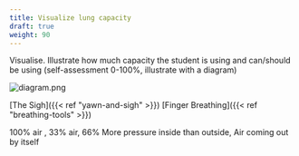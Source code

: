 ```yaml
---
title: Visualize lung capacity
draft: true
weight: 90
---
```


Visualise. Illustrate how much capacity the student is using and can/should be using (self-assessment 0-100%, illustrate with a diagram)

![diagram.png](./diagram.png)

[The Sigh]({{< ref "yawn-and-sigh" >}})
[Finger Breathing]({{< ref "breathing-tools" >}})

100% air , 33% air, 66%
More pressure inside than outside,
Air coming out by itself
